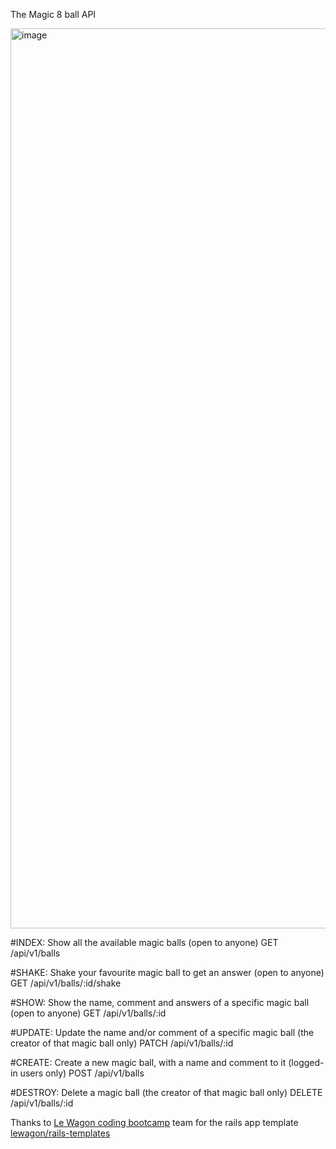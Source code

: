 The Magic 8 ball API 

<img width="1440" alt="image" src="https://user-images.githubusercontent.com/70462015/227108385-f1f44df0-b771-4004-abb3-2c5910f49171.png">

#INDEX: Show all the available magic balls (open to anyone)
GET /api/v1/balls

#SHAKE: Shake your favourite magic ball to get an answer (open to anyone)
GET /api/v1/balls/:id/shake

#SHOW: Show the name, comment and answers of a specific magic ball (open to anyone)
GET /api/v1/balls/:id

#UPDATE: Update the name and/or comment of a specific magic ball (the creator of that magic ball only)
PATCH /api/v1/balls/:id

#CREATE: Create a new magic ball, with a name and comment to it (logged-in users only)
POST /api/v1/balls

#DESTROY: Delete a magic ball (the creator of that magic ball only)
DELETE /api/v1/balls/:id





Thanks to [Le Wagon coding bootcamp](https://www.lewagon.com) team for the rails app template [lewagon/rails-templates](https://github.com/lewagon/rails-templates)
